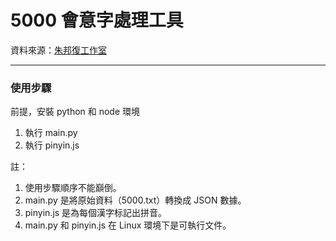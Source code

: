 # 5000 會意字處理工具

資料來源：[朱邦復工作室](http://www.cbflabs.com/?id=6)

---

### 使用步驟

前提，安裝 python 和 node 環境

1. 執行 main.py 
2. 執行 pinyin.js

註：
1. 使用步驟順序不能巔倒。
2. main.py 是將原始資料（5000.txt）轉換成 JSON 數據。
3. pinyin.js 是為每個漢字标記出拼音。
4. main.py 和 pinyin.js 在 Linux 環境下是可執行文件。
